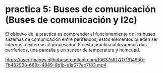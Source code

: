 # practica 5: Buses de comunicación (Buses de comunicación y I2c)

El objetivo de la practica es comprender el funcionamiento de los buses sistemas de
comunicación entre periféricos; estos elementos pueden ser internos o externos al
procesador. En esta practica utilizaremos dos perifericos, una pantalla y un sensor de temperatura y humedad.

https://user-images.githubusercontent.com/106375817/171614950-7b482938-688a-4989-8b1b-e1a677eb7f83.mp4

